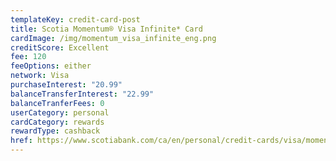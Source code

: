 ```yaml
---
templateKey: credit-card-post
title: Scotia Momentum® Visa Infinite* Card
cardImage: /img/momentum_visa_infinite_eng.png
creditScore: Excellent
fee: 120
feeOptions: either
network: Visa
purchaseInterest: "20.99"
balanceTransferInterest: "22.99"
balanceTranferFees: 0
userCategory: personal
cardCategory: rewards
rewardType: cashback
href: https://www.scotiabank.com/ca/en/personal/credit-cards/visa/momentum-infinite-card.html?cid=a-27077b-23275c-
---
```

